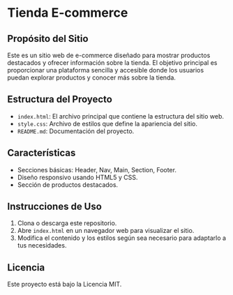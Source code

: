 # Tienda E-commerce

## Propósito del Sitio

Este es un sitio web de e-commerce diseñado para mostrar productos destacados y ofrecer información sobre la tienda. El objetivo principal es proporcionar una plataforma sencilla y accesible donde los usuarios puedan explorar productos y conocer más sobre la tienda.

## Estructura del Proyecto

- `index.html`: El archivo principal que contiene la estructura del sitio web.
- `style.css`: Archivo de estilos que define la apariencia del sitio.
- `README.md`: Documentación del proyecto.

## Características

- Secciones básicas: Header, Nav, Main, Section, Footer.
- Diseño responsivo usando HTML5 y CSS.
- Sección de productos destacados.

## Instrucciones de Uso

1. Clona o descarga este repositorio.
2. Abre `index.html` en un navegador web para visualizar el sitio.
3. Modifica el contenido y los estilos según sea necesario para adaptarlo a tus necesidades.

## Licencia

Este proyecto está bajo la Licencia MIT.
